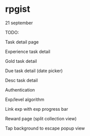 # rpgist

21 september

TODO:

Task detail page

  Experience task detail
  
  Gold task detail 
  
  Due task detail (date picker)
  
  Desc task detail
  
Authentication

Exp/level algorithm

Link exp with exp progress bar

Reward page (split collection view)

Tap background to escape popup view




